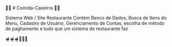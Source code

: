 🍛🍗 # Comida-Caseirra 🍲🥘

Sistema Web / Site Restaurante 
Contém Banco de Dados, Busca de Itens do Menu, Cadastro de Usuário, Gerenciamento de Contas, escolha de método de paghamento e tudo que um sistema de restaurante faz

🫕🫕🫕🍻🍻🍻
